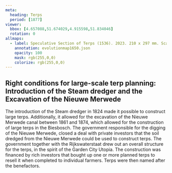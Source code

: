 ```yaml
---
meta:
  heading: Terps
  period: [1877]
viewer:
  bbox: [4.657088,51.674029,4.915598,51.834046]
  rotation: 0
allmaps:
  - label: Speculative Section of Terps (1536). 2023. 210 x 297 mm. Scale 1:1000. The Berlage.
    annotation: evolutionmap1650.json
    opacity: 100
    mask: rgb(255,0,0)
    colorize: rgb(255,0,0)
---
```


## Right conditions for large-scale terp planning: Introduction of the Steam dredger and the Excavation of the Nieuwe Merwede

The introduction of the Steam dredger in 1824 made it possible to construct large terps. Additionally, it allowed for the excavation of the Nieuwe Merwede canal between 1861 and 1874, which allowed for the construction of large terps in the Biesbosch. The government responsible for the digging of the Nieuwe Merwede, closed a deal with private investors that the soil dredged from the Nieuwe Merwede could be used to construct terps. The government together with the Rijkswaterstaat drew out an overall structure for the terps, in the spirit of the Garden City Utopia. The construction was financed by rich investors that bought up one or more planned terps to resell it when completed to individual farmers. Terps were then named after the benefactors. 
